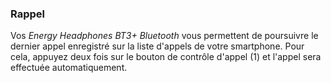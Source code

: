 ### Rappel

Vos *Energy Headphones BT3+ Bluetooth* vous permettent de poursuivre le dernier appel enregistré sur la liste d'appels de votre smartphone. Pour cela, appuyez deux fois sur le bouton de contrôle d'appel (1) et l'appel sera effectuée automatiquement.
